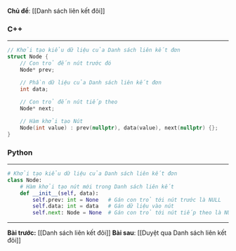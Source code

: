 **Chủ đề**: [[Danh sách liên kết đôi]]
### C++
---
``` cpp
// Khởi tạo kiểu dữ liệu của Danh sách liên kết đơn
struct Node {
	// Con trỏ đến nút trước đó
	Node* prev;

	// Phần dữ liệu của Danh sách liên kết đơn
	int data;
	
	// Con trỏ đến nút tiếp theo
	Node* next;

	// Hàm khởi tạo Nút
	Node(int value) : prev(nullptr), data(value), next(nullptr) {};
}
```
### Python
---
``` python
# Khởi tạo kiểu dữ liệu của Danh sách liên kết đơn
class Node:
	# Hàm khởi tạo nút mới trong Danh sách liên kết
	def __init__(self, data):
		self.prev: int = None   # Gán con trỏ tới nút trước là NULL
		self.data: int = data   # Gán dữ liệu vào nút
		self.next: Node = None  # Gán con trỏ tới nút tiếp theo là NULL
```
---
**Bài trước:** [[Danh sách liên kết đôi]]
**Bài sau**: [[Duyệt qua Danh sách liên kết đôi]]